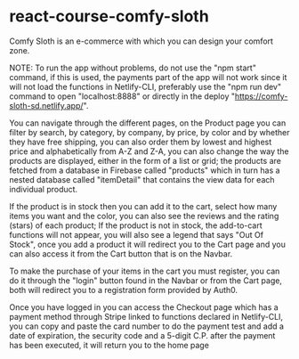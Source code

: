 # react-course-comfy-sloth
 Comfy Sloth is an e-commerce with which you can design your comfort zone.

NOTE: To run the app without problems, do not use the "npm start" command, if this is used, the payments part of the app will not work since it will not load the functions in Netlify-CLI, preferably use the "npm run dev" command to open "localhost:8888" or directly in the deploy "https://comfy-sloth-sd.netlify.app/".

You can navigate through the different pages, on the Product page you can filter by search, by category, by company, by price, by color and by whether they have free shipping, you can also order them by lowest and highest price and alphabetically from A-Z and Z-A, you can also change the way the products are displayed, either in the form of a list or grid; the products are fetched from a database in Firebase called "products" which in turn has a nested database called "itemDetail" that contains the view data for each individual product.

If the product is in stock then you can add it to the cart, select how many items you want and the color, you can also see the reviews and the rating (stars) of each product; If the product is not in stock, the add-to-cart functions will not appear, you will also see a legend that says "Out Of Stock", once you add a product it will redirect you to the Cart page and you can also access it from the Cart button that is on the Navbar.

To make the purchase of your items in the cart you must register, you can do it through the "login" button found in the Navbar or from the Cart page, both will redirect you to a registration form provided by Auth0. 

Once you have logged in you can access the Checkout page which has a payment method through Stripe linked to functions declared in Netlify-CLI, you can copy and paste the card number to do the payment test and add a date of expiration, the security code and a 5-digit C.P. after the payment has been executed, it will return you to the home page
